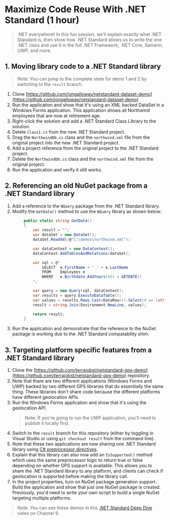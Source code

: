 # Maximize Code Reuse With .NET Standard (1 hour)

> .NET everywhere! In this fun session, we'll explain exactly what .NET Standard is, then show how .NET Standard allows us to write the one .NET class and use it in the full .NET Framework, .NET Core, Xamarin, UWP, and more.

## 1. Moving library code to a .NET Standard library
> Note: You can jump to the complete state for demo 1 and 2 by switching to the `result` branch.
1. Clone [https://github.com/jongalloway/netstandard-dataset-demo](https://github.com/jongalloway/netstandard-dataset-demo)
1. Run the application and show that it's using an XML backed DataSet in a Windows Forms application. This application shows all Northwind employees that are now at retirement age.
1. Right-click the solution and add a .NET Standard Class Library to the solution.
1. Delete `Class1.cs` from the new .NET Standard project.
1. Drag the `NorthwindDb.cs` class and the `northwind.xml` file from the original project into the new .NET Standard project.
1. Add a project reference from the original project to the .NET Standard project.
1. Delete the `NorthwindDb.cs` class and the `northwind.xml` file from the original project.
1. Run the application and verify it still works.

## 2. Referencing an old NuGet package from a .NET Standard library
1. Add a reference to the `NQuery` package from the .NET Standard library.
1. Modify the `GetData()` method to use the `NQuery` library as shown below:
   ```csharp
        public static string GetData()
        {
            var result = "";
            var dataSet = new DataSet();
            dataSet.ReadXml(@"C:\demos\northwind.xml");

            var dataContext = new DataContext();
            dataContext.AddTablesAndRelations(dataSet);

            var sql = @"
                SELECT  e.FirstName + ' ' + e.LastName
                FROM    Employees e
                WHERE   e.Birthdate.AddYears(65) < GETDATE()
            ";

            var query = new Query(sql, dataContext);
            var results = query.ExecuteDataTable();
            var values = results.Rows.Cast<DataRow>().Select(r => (string)r[0]);
            result = string.Join(Environment.NewLine, values);

            return result;
        }
   ```
1. Run the application and demonstrate that the reference to the NuGet package is working due to the .NET Standard compatability shim.

## 3. Targeting platform specific features from a .NET Standard library
1. Clone the [https://github.com/terrajobst/netstandard-gps-demo](https://github.com/terrajobst/netstandard-gps-demo) repository.
1. Note that there are two different applications (Windows Forms and UWP) backed by two different GPS libraries that do essentially the same thing. These libraries don't share code because the different platforms have different geolocation APIs.
1. Run the Windows Forms application and show that it's using the geolocation API.
   > Note: If you're going to run the UWP application, you'll need to publish it locally first.
1. Switch to the `result` branch for this repository (either by toggling in Visual Studio or using `git checkout result` from the command line).
1. Note that these two applications are now sharing one .NET Standard library using [C# preprocessor directives](https://docs.microsoft.com/en-us/dotnet/csharp/language-reference/preprocessor-directives/preprocessor-if).
1. Explain that this library can also now add an `IsSupported()` method which uses the same preprocessor logic to return true or false depending on whether GPS support is available. This allows you to share the .NET Standard library to any platform, and clients can check if geolocation is supported before making the library call.
1. In the project properties, turn on NuGet package generation support. Build the application and show that just one NuGet package is created. Previously, you'd need to write your own script to build a single NuGet targeting multiple platforms.

> Note: You can see these demos in this [.NET Standard Deep Dive](https://channel9.msdn.com/Shows/On-NET/NET-Standard-Deep-Dive) video on Channel 9. 